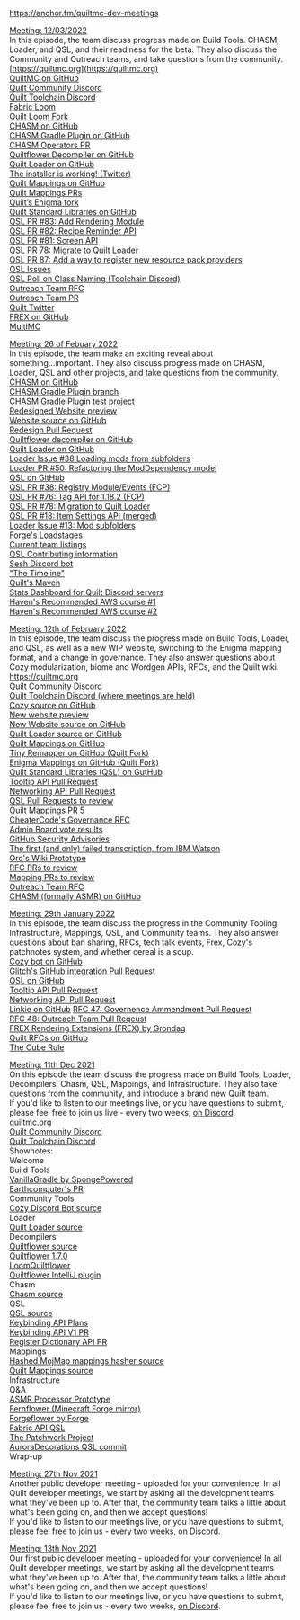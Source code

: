https://anchor.fm/quiltmc-dev-meetings

[Meeting: 12/03/2022](https://anchor.fm/quiltmc-dev-meetings/episodes/Meeting-12032022-e1fp4mo)  
In this episode, the team discuss progress made on Build Tools. CHASM, Loader, and QSL, and their readiness for the beta. They also discuss the Community and Outreach teams, and take questions from the community.  
[https://quiltmc.org](https://quiltmc.org)  
[QuiltMC on GitHub](https://github.com/QuiltMC)  
[Quilt Community Discord](https://discord.quiltmc.org)  
[Quilt Toolchain Discord](https://discord.quiltmc.org/toolchain)  
[Fabric Loom](https://github.com/FabricMC/fabric-loom)  
[Quilt Loom Fork](https://github.com/QuiltMC/quilt-loom)  
[CHASM on GitHub](https://github.com/QuiltMC/chasm)  
[CHASM Gradle Plugin on GitHub](https://github.com/QuiltMC/chasm-gradle-plugin)  
[CHASM Operators PR](https://github.com/QuiltMC/chasm/pull/41)  
[Quiltflower Decompiler on GitHub](https://github.com/QuiltMC/quiltflower)  
[Quilt Loader on GitHub](https://github.com/QuiltMC/quilt-loader)  
[The installer is working! (Twitter)](https://twitter.com/quilt_mc/status/1502939380205428740)  
[Quilt Mappings on GitHub](https://github.com/QuiltMC/quilt-mappings)  
[Quilt Mappings PRs](https://github.com/QuiltMC/quilt-mappings/pulls)  
[Quilt’s Enigma fork](https://github.com/QuiltMC/enigma)  
[Quilt Standard Libraries on GitHub](https://github.com/QuiltMC/quilt-standard-libraries)  
[QSL PR #83: Add Rendering Module](https://github.com/QuiltMC/quilt-standard-libraries/pull/83)  
[QSL PR #82: Recipe Reminder API](https://github.com/QuiltMC/quilt-standard-libraries/pull/82)  
[QSL PR #81: Screen API](https://github.com/QuiltMC/quilt-standard-libraries/pull/81)  
[QSL PR 78: Migrate to Quilt Loader](https://github.com/QuiltMC/quilt-standard-libraries/pull/78)  
[QSL PR 87: Add a way to register new resource pack providers](https://github.com/QuiltMC/quilt-standard-libraries/pull/87)  
[QSL Issues](https://github.com/QuiltMC/quilt-standard-libraries/issues)  
[QSL Poll on Class Naming (Toolchain Discord)](https://discord.com/channels/833872081585700874/951957775280373800/952247417116430366)  
[Outreach Team RFC](https://github.com/QuiltMC/rfcs/blob/master/structure/0048-outreach-team.md)  
[Outreach Team PR](https://github.com/QuiltMC/rfcs/pulls/48)  
[Quilt Twitter](https://anchor.fm/twitter.com/quilt_mc)  
[FREX on GitHub](https://github.com/vram-guild/frex)  
[MultiMC](https://anchor.fm/multimc.org)  

[Meeting: 26 of Febuary 2022](https://anchor.fm/quiltmc-dev-meetings/episodes/Meeting-26-of-Febuary-2022-e1f1lu8)  
In this episode, the team make an exciting reveal about something...important. They also discuss progress made on CHASM, Loader, QSL and other projects, and take questions from the community.  
[CHASM on GitHub](https://github.com/QuiltMC/chasm)  
[CHASM Gradle Plugin branch](https://github.com/QuiltMC/chasm/tree/quilt-gradle-plugin)  
[CHASM Gradle Plugin test project](https://github.com/CheaterCodes/chasm-gradle-plugin-test)  
[Redesigned Website preview](https://quilt.gareth-coles.dev)  
[Website source on GitHub](https://github.com/QuiltMC/quiltmc.org)  
[Redesign Pull Request](https://github.com/QuiltMC/quiltmc.org/pull/27)  
[Quiltflower decompiler on GitHub](https://github.com/QuiltMC/quiltflower)  
[Quilt Loader on GitHub](https://github.com/QuiltMC/quilt-loader)  
[Loader Issue #38 Loading mods from subfolders](https://github.com/QuiltMC/quilt-loader/issues/38)  
[Loader PR #50: Refactoring the ModDependency model](https://github.com/QuiltMC/quilt-loader/pull/50)  
[QSL on GitHub](https://github.com/QuiltMC/quilt-standard-libraries)  
[QSL PR #38: Registry Module/Events (FCP)](https://github.com/QuiltMC/quilt-standard-libraries/pull/38)  
[QSL PR #76: Tag API for 1.18.2 (FCP)](https://github.com/QuiltMC/quilt-standard-libraries/pull/76)  
[QSL PR #78: Migration to Quilt Loader](https://github.com/QuiltMC/quilt-standard-libraries/pull/78)  
[QSL PR #18: Item Settings API (merged)](https://github.com/QuiltMC/quilt-standard-libraries/pull/18)  
[Loader Issue #13: Mod subfolders](https://github.com/QuiltMC/quilt-loader/issues/15)  
[Forge's Loadstages](https://mcforge.readthedocs.io/en/latest/conventions/loadstages/)  
[Current team listings](https://quiltmc.org/about/teams/)  
[QSL Contributing information](https://github.com/QuiltMC/quilt-standard-libraries/blob/1.18/CONTRIBUTING.md)  
[Sesh Discord bot](https://sesh.fyi)  
["The Timeline"](https://quiltmc.org/about/timeline/)  
[Quilt's Maven](https://maven.quiltmc.org)  
[Stats Dashboard for Quilt Discord servers](https://stats-quilt.gserv.me/public/dashboard/9b181b97-bd7f-4ab0-87ed-3239f9149932)  
[Haven's Recommended AWS course #1](https://acloudguru.com/course/aws-certified-solutions-architect-associate-saa-c02)  
[Haven's Recommended AWS course #2](https://acloudguru.com/course/aws-certified-solutions-architect-associate-saa-c02)  

[Meeting: 12th of February 2022](https://anchor.fm/quiltmc-dev-meetings/episodes/Meeting-12th-of-February-2022-e1eco6t)  
In this episode, the team discuss the progress made on Build Tools, Loader, and QSL, as well as a new WIP website, switching to the Enigma mapping format, and a change in governance. They also answer questions about Cozy modularization, biome and Wordgen APIs, RFCs, and the Quilt wiki.  
https://quiltmc.org  
[Quilt Community Discord](https://discord.quiltmc.org)  
[Quilt Toolchain Discord (where meetings are held)](https://discord.quiltmc.org/toolchain)  
[Cozy source on GitHub](https://github.com/QuiltMC/cozy-discord)  
[New website preview](https://quilt.gareth-coles.dev)  
[New Website source on GitHub](https://github.com/QuiltMC/quiltmc.org/tree/redesign-2022)  
[Quilt Loader source on GitHub](https://github.com/QuiltMC/quilt-loader)  
[Quilt Mappings on GitHub](https://github.com/QuiltMC/quilt-mappings)  
[Tiny Remapper on GitHub (Quilt Fork)](https://github.com/QuiltMC/tiny-remapper)  
[Enigma Mappings on GitHub (Quilt Fork)](https://github.com/QuiltMC/enigma)  
[Quilt Standard Libraries (QSL) on GutHub](https://github.com/QuiltMC/quilt-standard-libraries)  
[Tooltip API Pull Request](https://github.com/QuiltMC/quilt-standard-libraries/pull/69)  
[Networking API Pull Request](https://github.com/QuiltMC/quilt-standard-libraries/pull/34)  
[QSL Pull Requests to review](https://github.com/QuiltMC/quilt-standard-libraries/pulls)  
[Quilt Mappings PR 5](https://github.com/QuiltMC/quilt-mappings/pull/5)  
[CheaterCode's Governance RFC](https://github.com/QuiltMC/rfcs/pull/47)  
[Admin Board vote results](https://www.rcv123.org/results/8JhRX2pwdAo4b3qqQLmFr3)  
[GitHub Security Advisories](https://docs.github.com/en/code-security/security-advisories/about-github-security-advisories)  
[The first (and only) failed transcription, from IBM Watson](https://hackmd.io/@gdude2002/ByULs2pPK)  
[Oro's Wiki Prototype](https://github.com/OroArmor/wiki-prototype)  
[RFC PRs to review](https://github.com/QuiltMC/rfcs/pulls)  
[Mapping PRs to review](https://github.com/QuiltMC/quilt-mappings/pulls)  
[Outreach Team RFC](https://github.com/QuiltMC/rfcs/pull/48)  
[CHASM (formally ASMR) on GitHub](https://github.com/QuiltMC/chasm)  

[Meeting: 29th January 2022](https://anchor.fm/quiltmc-dev-meetings/episodes/Meeting-29th-January-2022-e1dnh2i)  
In this episode, the team discuss the progress in the Community Tooling, Infrastructure, Mappings, QSL, and Community teams. They also answer questions about ban sharing, RFCs, tech talk events, Frex, Cozy's patchnotes system, and whether cereal is a soup.  
[Cozy bot on GitHub](https://github.com/QuiltMC/cozy-discord)  
[Glitch's GitHub integration Pull Request](https://github.com/QuiltMC/cozy-discord/pull/19)  
[QSL on GitHub](https://github.com/QuiltMC/quilt-standard-libraries)  
[Tooltip API Pull Request](https://github.com/QuiltMC/quilt-standard-libraries/pull/69)  
[Networking API Pull Request](https://github.com/QuiltMC/quilt-standard-libraries/pull/34)  
[Linkie on GitHub](https://github.com/linkie/linkie-core) [RFC 47: Governence Ammendment Pull Request](https://github.com/QuiltMC/rfcs/pull/47)  
[RFC 48: Outreach Team Pull Reqeust](https://github.com/QuiltMC/rfcs/pull/48)  
[FREX Rendering Extensions (FREX) by Grondag](https://github.com/grondag/frex)  
[Quilt RFCs on GitHub](https://github.com/QuiltMC/rfcs)  
[The Cube Rule](https://cuberule.com/)  

[Meeting: 11th Dec 2021](https://anchor.fm/quiltmc-dev-meetings/episodes/Meeting-11th-Dec-2021-e1bjsbo)  
On this episode the team discuss the progress made on Build Tools, Loader, Decompilers, Chasm, QSL, Mappings, and Infrastructure. They also take questions from the community, and introduce a brand new Quilt team.  
If you'd like to listen to our meetings live, or you have questions to submit, please feel free to join us live - every two weeks, [on Discord](https://discord.quiltmc.org/).  
[quiltmc.org](http://quiltmc.org/)  
[Quilt Community Discord](https://discord.quiltmc.org/)  
[Quilt Toolchain Discord](https://discord.quiltmc.org/toolchain)  
Shownotes:  
Welcome  
Build Tools  
[VanillaGradle by SpongePowered](https://github.com/SpongePowered/VanillaGradle)  
[Earthcomputer's PR](https://github.com/SpongePowered/VanillaGradle/pull/47)  
Community Tools  
[Cozy Discord Bot source](https://github.com/QuiltMC/cozy-discord)  
Loader  
[Quilt Loader source](https://github.com/QuiltMC/quilt-loader)  
Decompilers  
[Quiltflower source](https://github.com/QuiltMC/quiltflower)  
[Quiltflower 1.7.0](https://github.com/QuiltMC/quiltflower/releases/tag/1.7.0)  
[LoomQuiltflower](https://github.com/Juuxel/LoomQuiltflower)  
[Quiltflower IntelliJ plugin](https://plugins.jetbrains.com/plugin/18032-quiltflower)  
Chasm  
[Chasm source](https://github.com/QuiltMC/chasm)  
QSL  
[QSL source](https://github.com/QuiltMC/quilt-standard-libraries)  
[Keybinding API Plans](https://github.com/QuiltMC/quilt-standard-libraries/issues/61)  
[Keybinding API V1 PR](https://github.com/QuiltMC/quilt-standard-libraries/pull/59)  
[Register Dictionary API PR](https://github.com/QuiltMC/quilt-standard-libraries/pull/29)  
Mappings  
[Hashed MojMap mappings hasher source](https://github.com/QuiltMC/mappings-hasher)  
[Quilt Mappings source](https://github.com/QuiltMC/quilt-mappings)  
Infrastructure  
Q&A  
[ASMR Processor Prototype](https://github.com/QuiltMC/asmr-processor-prototype)  
[Fernflower (Minecraft Forge mirror)](https://github.com/MinecraftForge/FernFlower)  
[Forgeflower by Forge](https://github.com/MinecraftForge/ForgeFlower)  
[Fabric API QSL](https://github.com/QuiltMC/fabric-api-qsl)  
[The Patchwork Project](https://github.com/PatchworkMC)  
[AuroraDecorations QSL commit](https://github.com/LambdAurora/AurorasDecorations/commit/22cbf1290e41ddc2d310c871b45f7d7b3d4423c6)  
Wrap-up  

[Meeting: 27th Nov 2021](https://anchor.fm/quiltmc-dev-meetings/episodes/Meeting-27th-Nov-2021-e1au58n)  
Another public developer meeting - uploaded for your convenience! In all Quilt developer meetings, we start by asking all the development teams what they've been up to. After that, the community team talks a little about what's been going on, and then we accept questions!  
If you'd like to listen to our meetings live, or you have questions to submit, please feel free to join us - every two weeks, [on Discord](https://discord.quiltmc.org/).

[Meeting: 13th Nov 2021](https://anchor.fm/quiltmc-dev-meetings/episodes/Meeting-13th-Nov-2021-e1au4rn)  
Our first public developer meeting - uploaded for your convenience! In all Quilt developer meetings, we start by asking all the development teams what they've been up to. After that, the community team talks a little about what's been going on, and then we accept questions!  
If you'd like to listen to our meetings live, or you have questions to submit, please feel free to join us - every two weeks, [on Discord](https://discord.quiltmc.org/).
